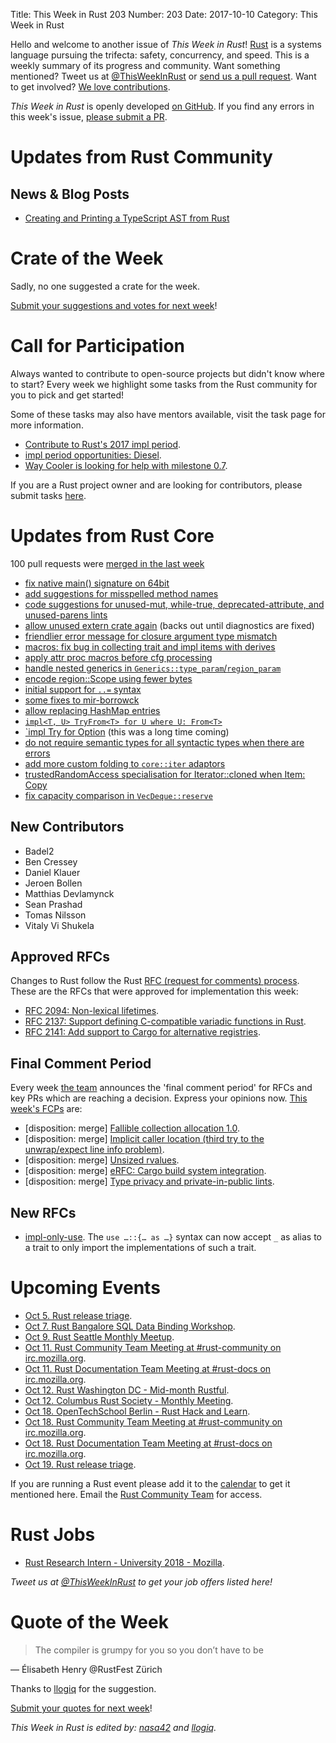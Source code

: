 Title: This Week in Rust 203
Number: 203
Date: 2017-10-10
Category: This Week in Rust

Hello and welcome to another issue of *This Week in Rust*!
[Rust](http://rust-lang.org) is a systems language pursuing the trifecta: safety, concurrency, and speed.
This is a weekly summary of its progress and community.
Want something mentioned? Tweet us at [@ThisWeekInRust](https://twitter.com/ThisWeekInRust) or [send us a pull request](https://github.com/cmr/this-week-in-rust).
Want to get involved? [We love contributions](https://github.com/rust-lang/rust/blob/master/CONTRIBUTING.md).

*This Week in Rust* is openly developed [on GitHub](https://github.com/cmr/this-week-in-rust).
If you find any errors in this week's issue, [please submit a PR](https://github.com/cmr/this-week-in-rust/pulls).

# Updates from Rust Community

## News & Blog Posts

* [Creating and Printing a TypeScript AST from Rust](http://blog.ctaggart.com/2017/10/creating-and-printing-typescript-ast.html)

# Crate of the Week

Sadly, no one suggested a crate for the week.

[Submit your suggestions and votes for next week][submit_crate]!

[submit_crate]: https://users.rust-lang.org/t/crate-of-the-week/2704

# Call for Participation

Always wanted to contribute to open-source projects but didn't know where to start?
Every week we highlight some tasks from the Rust community for you to pick and get started!

Some of these tasks may also have mentors available, visit the task page for more information.

* [Contribute to Rust's 2017 impl period](https://www.rustaceans.org/findwork/impl).
* [impl period opportunities: Diesel](https://medium.com/@sgrif/impl-version-1-0-for-diesel-10f5872c7be).
* [Way Cooler is looking for help with milestone 0.7](https://github.com/way-cooler/way-cooler/issues?q=is%3Aopen+is%3Aissue+milestone%3A0.7+label%3A%22Help+Wanted%22).

If you are a Rust project owner and are looking for contributors, please submit tasks [here][guidelines].

[guidelines]: https://users.rust-lang.org/t/twir-call-for-participation/4821

# Updates from Rust Core

100 pull requests were [merged in the last week][merged]

[merged]: https://github.com/search?q=is%3Apr+org%3Arust-lang+is%3Amerged+merged%3A2017-09-25..2017-10-02

* [fix native main() signature on 64bit](https://github.com/rust-lang/rust/pull/44906)
* [add suggestions for misspelled method names](https://github.com/rust-lang/rust/pull/44297)
* [code suggestions for unused-mut, while-true, deprecated-attribute, and unused-parens lints](https://github.com/rust-lang/rust/pull/44942)
* [allow unused extern crate again](https://github.com/rust-lang/rust/pull/44825) (backs out until diagnostics are fixed)
* [friendlier error message for closure argument type mismatch](https://github.com/rust-lang/rust/pull/44735)
* [macros: fix bug in collecting trait and impl items with derives](https://github.com/rust-lang/rust/pull/44757)
* [apply attr proc macros before cfg processing](https://github.com/rust-lang/rust/pull/44528)
* [handle nested generics in `Generics::type_param`/`region_param`](https://github.com/rust-lang/rust/pull/44959)
* [encode region::Scope using fewer bytes](https://github.com/rust-lang/rust/pull/44809)
* [initial support for `..=` syntax](https://github.com/rust-lang/rust/pull/44709)
* [some fixes to mir-borrowck](https://github.com/rust-lang/rust/pull/44736)
* [allow replacing HashMap entries](https://github.com/rust-lang/rust/pull/44278)
* [`impl<T, U> TryFrom<T> for U where U: From<T>`](https://github.com/rust-lang/rust/pull/44174)
* [`impl<T> Try for Option<T>](https://github.com/rust-lang/rust/pull/42526) (this was a long time coming)
* [do not require semantic types for all syntactic types when there are errors](https://github.com/rust-lang/rust/pull/44945)
* [add more custom folding to `core::iter` adaptors](https://github.com/rust-lang/rust/pull/44856)
* [trustedRandomAccess specialisation for Iterator::cloned when Item: Copy](https://github.com/rust-lang/rust/pull/44790)
* [fix capacity comparison in `VecDeque::reserve`](https://github.com/rust-lang/rust/pull/44802)

## New Contributors

* Badel2
* Ben Cressey
* Daniel Klauer
* Jeroen Bollen
* Matthias Devlamynck
* Sean Prashad
* Tomas Nilsson
* Vitaly Vi Shukela

## Approved RFCs

Changes to Rust follow the Rust [RFC (request for comments)
process](https://github.com/rust-lang/rfcs#rust-rfcs). These
are the RFCs that were approved for implementation this week:

* [RFC 2094: Non-lexical lifetimes](https://github.com/rust-lang/rfcs/pull/2094).
* [RFC 2137: Support defining C-compatible variadic functions in Rust](https://github.com/rust-lang/rfcs/pull/2137).
* [RFC 2141: Add support to Cargo for alternative registries](https://github.com/rust-lang/rfcs/pull/2141).

## Final Comment Period

Every week [the team](https://www.rust-lang.org/team.html) announces the
'final comment period' for RFCs and key PRs which are reaching a
decision. Express your opinions now. [This week's FCPs][fcp] are:

[fcp]: https://github.com/rust-lang/rfcs/labels/final-comment-period

* [disposition: merge] [Fallible collection allocation 1.0](https://github.com/rust-lang/rfcs/pull/2116).
* [disposition: merge] [Implicit caller location (third try to the unwrap/expect line info problem)](https://github.com/rust-lang/rfcs/pull/2091).
* [disposition: merge] [Unsized rvalues](https://github.com/rust-lang/rfcs/pull/1909).
* [disposition: merge] [eRFC: Cargo build system integration](https://github.com/rust-lang/rfcs/pull/2136).
* [disposition: merge] [Type privacy and private-in-public lints](https://github.com/rust-lang/rfcs/pull/2145).

## New RFCs

* [impl-only-use](https://github.com/rust-lang/rfcs/pull/2166). The `use …::{… as …}` syntax can now accept `_` as alias to a trait to only import the implementations of such a trait.

# Upcoming Events

* [Oct  5. Rust release triage](https://internals.rust-lang.org/t/release-cycle-triage-proposal/3544).
* [Oct  7. Rust Bangalore SQL Data Binding Workshop](https://www.meetup.com/rustox/events/243387585/).
* [Oct  9. Rust Seattle Monthly Meetup](https://www.meetup.com/Seattle-Rust-Meetup/events/243267474/).
* [Oct 11. Rust Community Team Meeting at #rust-community on irc.mozilla.org](https://chat.mibbit.com/?server=irc.mozilla.org&channel=%23rust-community).
* [Oct 11. Rust Documentation Team Meeting at #rust-docs on irc.mozilla.org](https://chat.mibbit.com/?server=irc.mozilla.org&channel=%23rust-docs).
* [Oct 12. Rust Washington DC - Mid-month Rustful](https://www.meetup.com/RustDC/events/243672292/).
* [Oct 12. Columbus Rust Society - Monthly Meeting](https://www.meetup.com/columbus-rs/events/243389836/).
* [Oct 18. OpenTechSchool Berlin - Rust Hack and Learn](https://www.meetup.com/opentechschool-berlin/events/243663198/).
* [Oct 18. Rust Community Team Meeting at #rust-community on irc.mozilla.org](https://chat.mibbit.com/?server=irc.mozilla.org&channel=%23rust-community).
* [Oct 18. Rust Documentation Team Meeting at #rust-docs on irc.mozilla.org](https://chat.mibbit.com/?server=irc.mozilla.org&channel=%23rust-docs).
* [Oct 19. Rust release triage](https://internals.rust-lang.org/t/release-cycle-triage-proposal/3544).

If you are running a Rust event please add it to the [calendar] to get
it mentioned here. Email the [Rust Community Team][community] for access.

[calendar]: https://www.google.com/calendar/embed?src=apd9vmbc22egenmtu5l6c5jbfc%40group.calendar.google.com
[community]: mailto:community-team@rust-lang.org

# Rust Jobs

* [Rust Research Intern - University 2018 - Mozilla](https://careers.mozilla.org/position/gh/864822).

*Tweet us at [@ThisWeekInRust](https://twitter.com/ThisWeekInRust) to get your job offers listed here!*

# Quote of the Week

> The compiler is grumpy for you so you don’t have to be

— Élisabeth Henry @RustFest Zürich

Thanks to [llogiq](https://users.rust-lang.org/t/twir-quote-of-the-week/328/454) for the suggestion.

[Submit your quotes for next week][submit]!

[submit]: http://users.rust-lang.org/t/twir-quote-of-the-week/328

*This Week in Rust is edited by: [nasa42](https://github.com/nasa42) and [llogiq](https://github.com/llogiq).*
